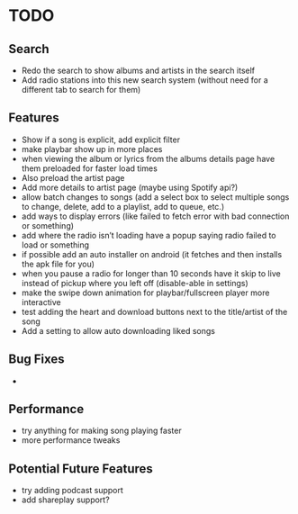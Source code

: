 # TODO

## Search
- Redo the search to show albums and artists in the search itself 
- Add radio stations into this new search system (without need for a different tab to search for them)

## Features
- Show if a song is explicit, add explicit filter
- make playbar show up in more places
- when viewing the album or lyrics from the albums details page have them preloaded for faster load times
- Also preload the artist page
- Add more details to artist page (maybe using Spotify api?)
- allow batch changes to songs (add a select box to select multiple songs to change, delete, add to a playlist, add to queue, etc.)
- add ways to display errors (like failed to fetch error with bad connection or something)
- add where the radio isn’t loading have a popup saying radio failed to load or something
- if possible add an auto installer on android (it fetches and then installs the apk file for you)
- when you pause a radio for longer than 10 seconds have it skip to live instead of pickup where you left off (disable-able in settings)
- make the swipe down animation for playbar/fullscreen player more interactive
- test adding the heart and download buttons next to the title/artist of the song
- Add a setting to allow auto downloading liked songs

## Bug Fixes
- 

## Performance
- try anything for making song playing faster
- more performance tweaks

## Potential Future Features
- try adding podcast support
- add shareplay support?